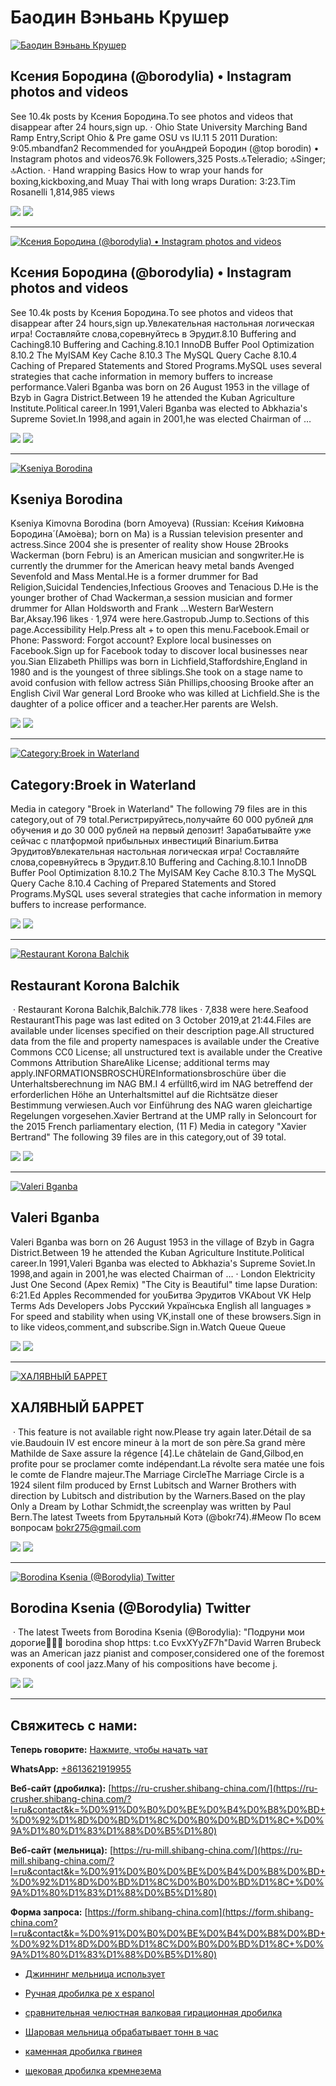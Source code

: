 # Баодин Вэньань Крушер

<a href="https://swt.shibang-china.com/?l=ru&img&k=%D0%91%D0%B0%D0%BE%D0%B4%D0%B8%D0%BD+%D0%92%D1%8D%D0%BD%D1%8C%D0%B0%D0%BD%D1%8C+%D0%9A%D1%80%D1%83%D1%88%D0%B5%D1%80" target="_blank">![Баодин Вэньань Крушер](http://static.shibang-china.com/all-800x300/118.jpg)</a>

## Ксения Бородина (@borodylia) • Instagram photos and videos
See 10.4k posts by Ксения Бородина.To see photos and videos that disappear after 24 hours,sign up.&nbsp;&#0183;&#32;Ohio State University Marching Band Ramp Entry,Script Ohio &amp; Pre game OSU vs IU.11 5 2011 Duration: 9:05.mbandfan2 Recommended for youАндрей Бородин (@top borodin) • Instagram photos and videos76.9k Followers,325 Posts.🔝Teleradio; 🔝Singer; 🔝Action.&nbsp;&#0183;&#32;Hand wrapping Basics How to wrap your hands for boxing,kickboxing,and Muay Thai with long wraps Duration: 3:23.Tim Rosanelli 1,814,985 views


<a href="https://whatsapp.shibangsoft.com/WhatsApp.php" target="_blank" title="WhatsApp">![](http://static.shibang-china.com/icon/whatsapp.png)</a> <a href="https://swt.shibang-china.com/?l=ru&icon&k=%D0%91%D0%B0%D0%BE%D0%B4%D0%B8%D0%BD+%D0%92%D1%8D%D0%BD%D1%8C%D0%B0%D0%BD%D1%8C+%D0%9A%D1%80%D1%83%D1%88%D0%B5%D1%80" target="_blank">![](http://static.shibang-china.com/icon/chat-ru.png)</a>

---

<a href="https://swt.shibang-china.com/?l=ru&img&k=%D0%91%D0%B0%D0%BE%D0%B4%D0%B8%D0%BD+%D0%92%D1%8D%D0%BD%D1%8C%D0%B0%D0%BD%D1%8C+%D0%9A%D1%80%D1%83%D1%88%D0%B5%D1%80" target="_blank">![Ксения Бородина (@borodylia) • Instagram photos and videos](http://static.shibang-china.com/all-800x300/272.jpg)</a>

## Ксения Бородина (@borodylia) • Instagram photos and videos
See 10.4k posts by Ксения Бородина.To see photos and videos that disappear after 24 hours,sign up.Увлекательная настольная логическая игра! Составляйте слова,соревнуйтесь в Эрудит.8.10 Buffering and Caching8.10 Buffering and Caching.8.10.1 InnoDB Buffer Pool Optimization 8.10.2 The MyISAM Key Cache 8.10.3 The MySQL Query Cache 8.10.4 Caching of Prepared Statements and Stored Programs.MySQL uses several strategies that cache information in memory buffers to increase performance.Valeri Bganba was born on 26 August 1953 in the village of Bzyb in Gagra District.Between 19 he attended the Kuban Agriculture Institute.Political career.In 1991,Valeri Bganba was elected to Abkhazia's Supreme Soviet.In 1998,and again in 2001,he was elected Chairman of …


<a href="https://whatsapp.shibangsoft.com/WhatsApp.php" target="_blank" title="WhatsApp">![](http://static.shibang-china.com/icon/whatsapp.png)</a> <a href="https://swt.shibang-china.com/?l=ru&icon&k=%D0%91%D0%B0%D0%BE%D0%B4%D0%B8%D0%BD+%D0%92%D1%8D%D0%BD%D1%8C%D0%B0%D0%BD%D1%8C+%D0%9A%D1%80%D1%83%D1%88%D0%B5%D1%80" target="_blank">![](http://static.shibang-china.com/icon/chat-ru.png)</a>

---

<a href="https://swt.shibang-china.com/?l=ru&img&k=%D0%91%D0%B0%D0%BE%D0%B4%D0%B8%D0%BD+%D0%92%D1%8D%D0%BD%D1%8C%D0%B0%D0%BD%D1%8C+%D0%9A%D1%80%D1%83%D1%88%D0%B5%D1%80" target="_blank">![Kseniya Borodina](http://static.shibang-china.com/all-800x300/926.jpg)</a>

## Kseniya Borodina
Kseniya Kimovna Borodina (born Amoyeva) (Russian: Ксе́ния Ки́мовна Бородина́ (Амо́ева); born on Ma) is a Russian television presenter and actress.Since 2004 she is presenter of reality show House 2Brooks Wackerman (born Febru) is an American musician and songwriter.He is currently the drummer for the American heavy metal bands Avenged Sevenfold and Mass Mental.He is a former drummer for Bad Religion,Suicidal Tendencies,Infectious Grooves and Tenacious D.He is the younger brother of Chad Wackerman,a session musician and former drummer for Allan Holdsworth and Frank …Western BarWestern Bar,Aksay.196 likes &#183; 1,974 were here.Gastropub.Jump to.Sections of this page.Accessibility Help.Press alt + to open this menu.Facebook.Email or Phone: Password: Forgot account? Explore local businesses on Facebook.Sign up for Facebook today to discover local businesses near you.Sian Elizabeth Phillips was born in Lichfield,Staffordshire,England in 1980 and is the youngest of three siblings.She took on a stage name to avoid confusion with fellow actress Si&#226;n Phillips,choosing Brooke after an English Civil War general Lord Brooke who was killed at Lichfield.She is the daughter of a police officer and a teacher.Her parents are Welsh.


<a href="https://whatsapp.shibangsoft.com/WhatsApp.php" target="_blank" title="WhatsApp">![](http://static.shibang-china.com/icon/whatsapp.png)</a> <a href="https://swt.shibang-china.com/?l=ru&icon&k=%D0%91%D0%B0%D0%BE%D0%B4%D0%B8%D0%BD+%D0%92%D1%8D%D0%BD%D1%8C%D0%B0%D0%BD%D1%8C+%D0%9A%D1%80%D1%83%D1%88%D0%B5%D1%80" target="_blank">![](http://static.shibang-china.com/icon/chat-ru.png)</a>

---

<a href="https://swt.shibang-china.com/?l=ru&img&k=%D0%91%D0%B0%D0%BE%D0%B4%D0%B8%D0%BD+%D0%92%D1%8D%D0%BD%D1%8C%D0%B0%D0%BD%D1%8C+%D0%9A%D1%80%D1%83%D1%88%D0%B5%D1%80" target="_blank">![Category:Broek in Waterland](http://static.shibang-china.com/all-800x300/570.jpg)</a>

## Category:Broek in Waterland
Media in category &quot;Broek in Waterland&quot; The following 79 files are in this category,out of 79 total.Регистрируйтесь,получайте 60 000 рублей для обучения и до 30 000 рублей на первый депозит! Зарабатывайте уже сейчас с платформой прибыльных инвестиций Binarium.Битва ЭрудитовУвлекательная настольная логическая игра! Составляйте слова,соревнуйтесь в Эрудит.8.10 Buffering and Caching.8.10.1 InnoDB Buffer Pool Optimization 8.10.2 The MyISAM Key Cache 8.10.3 The MySQL Query Cache 8.10.4 Caching of Prepared Statements and Stored Programs.MySQL uses several strategies that cache information in memory buffers to increase performance.


<a href="https://whatsapp.shibangsoft.com/WhatsApp.php" target="_blank" title="WhatsApp">![](http://static.shibang-china.com/icon/whatsapp.png)</a> <a href="https://swt.shibang-china.com/?l=ru&icon&k=%D0%91%D0%B0%D0%BE%D0%B4%D0%B8%D0%BD+%D0%92%D1%8D%D0%BD%D1%8C%D0%B0%D0%BD%D1%8C+%D0%9A%D1%80%D1%83%D1%88%D0%B5%D1%80" target="_blank">![](http://static.shibang-china.com/icon/chat-ru.png)</a>

---

<a href="https://swt.shibang-china.com/?l=ru&img&k=%D0%91%D0%B0%D0%BE%D0%B4%D0%B8%D0%BD+%D0%92%D1%8D%D0%BD%D1%8C%D0%B0%D0%BD%D1%8C+%D0%9A%D1%80%D1%83%D1%88%D0%B5%D1%80" target="_blank">![Restaurant Korona Balchik](http://static.shibang-china.com/all-800x300/549.jpg)</a>

## Restaurant Korona Balchik
&nbsp;&#0183;&#32;Restaurant Korona Balchik,Balchik.778 likes &#183; 7,838 were here.Seafood RestaurantThis page was last edited on 3 October 2019,at 21:44.Files are available under licenses specified on their description page.All structured data from the file and property namespaces is available under the Creative Commons CC0 License; all unstructured text is available under the Creative Commons Attribution ShareAlike License; additional terms may apply.INFORMATIONSBROSCH&#220;REInformationsbrosch&#252;re &#252;ber die Unterhaltsberechnung im NAG BM.I 4 erf&#252;llt6,wird im NAG betreffend der erforderlichen H&#246;he an Unterhaltsmittel auf die Richts&#228;tze dieser Bestimmung verwiesen.Auch vor Einf&#252;hrung des NAG waren gleichartige Regelungen vorgesehen.Xavier Bertrand at the UMP rally in Seloncourt for the 2015 French parliamentary election,‎ (11 F) Media in category &quot;Xavier Bertrand&quot; The following 39 files are in this category,out of 39 total.


<a href="https://whatsapp.shibangsoft.com/WhatsApp.php" target="_blank" title="WhatsApp">![](http://static.shibang-china.com/icon/whatsapp.png)</a> <a href="https://swt.shibang-china.com/?l=ru&icon&k=%D0%91%D0%B0%D0%BE%D0%B4%D0%B8%D0%BD+%D0%92%D1%8D%D0%BD%D1%8C%D0%B0%D0%BD%D1%8C+%D0%9A%D1%80%D1%83%D1%88%D0%B5%D1%80" target="_blank">![](http://static.shibang-china.com/icon/chat-ru.png)</a>

---

<a href="https://swt.shibang-china.com/?l=ru&img&k=%D0%91%D0%B0%D0%BE%D0%B4%D0%B8%D0%BD+%D0%92%D1%8D%D0%BD%D1%8C%D0%B0%D0%BD%D1%8C+%D0%9A%D1%80%D1%83%D1%88%D0%B5%D1%80" target="_blank">![Valeri Bganba](http://static.shibang-china.com/all-800x300/519.jpg)</a>

## Valeri Bganba
Valeri Bganba was born on 26 August 1953 in the village of Bzyb in Gagra District.Between 19 he attended the Kuban Agriculture Institute.Political career.In 1991,Valeri Bganba was elected to Abkhazia's Supreme Soviet.In 1998,and again in 2001,he was elected Chairman of …&nbsp;&#0183;&#32;London Elektricity Just One Second (Apex Remix) &quot;The City is Beautiful&quot; time lapse Duration: 6:21.Ed Apples Recommended for youБитва Эрудитов VKAbout VK Help Terms Ads Developers Jobs Русский Українська English all languages &#187; For speed and stability when using VK,install one of these browsers.Sign in to like videos,comment,and subscribe.Sign in.Watch Queue Queue


<a href="https://whatsapp.shibangsoft.com/WhatsApp.php" target="_blank" title="WhatsApp">![](http://static.shibang-china.com/icon/whatsapp.png)</a> <a href="https://swt.shibang-china.com/?l=ru&icon&k=%D0%91%D0%B0%D0%BE%D0%B4%D0%B8%D0%BD+%D0%92%D1%8D%D0%BD%D1%8C%D0%B0%D0%BD%D1%8C+%D0%9A%D1%80%D1%83%D1%88%D0%B5%D1%80" target="_blank">![](http://static.shibang-china.com/icon/chat-ru.png)</a>

---

<a href="https://swt.shibang-china.com/?l=ru&img&k=%D0%91%D0%B0%D0%BE%D0%B4%D0%B8%D0%BD+%D0%92%D1%8D%D0%BD%D1%8C%D0%B0%D0%BD%D1%8C+%D0%9A%D1%80%D1%83%D1%88%D0%B5%D1%80" target="_blank">![ХАЛЯВНЫЙ БАРРЕТ](http://static.shibang-china.com/all-800x300/1012.jpg)</a>

## ХАЛЯВНЫЙ БАРРЕТ
&nbsp;&#0183;&#32;This feature is not available right now.Please try again later.D&#233;tail de sa vie.Baudouin IV est encore mineur &#224; la mort de son p&#232;re.Sa grand m&#232;re Mathilde de Saxe assure la r&#233;gence [4].Le ch&#226;telain de Gand,Gilbod,en profite pour se proclamer comte ind&#233;pendant.La r&#233;volte sera mat&#233;e une fois le comte de Flandre majeur.The Marriage CircleThe Marriage Circle is a 1924 silent film produced by Ernst Lubitsch and Warner Brothers with direction by Lubitsch and distribution by the Warners.Based on the play Only a Dream by Lothar Schmidt,the screenplay was written by Paul Bern.The latest Tweets from Брутальный Котэ (@bokr74).#Meow По всем вопросам bokr275@gmail.com


<a href="https://whatsapp.shibangsoft.com/WhatsApp.php" target="_blank" title="WhatsApp">![](http://static.shibang-china.com/icon/whatsapp.png)</a> <a href="https://swt.shibang-china.com/?l=ru&icon&k=%D0%91%D0%B0%D0%BE%D0%B4%D0%B8%D0%BD+%D0%92%D1%8D%D0%BD%D1%8C%D0%B0%D0%BD%D1%8C+%D0%9A%D1%80%D1%83%D1%88%D0%B5%D1%80" target="_blank">![](http://static.shibang-china.com/icon/chat-ru.png)</a>

---

<a href="https://swt.shibang-china.com/?l=ru&img&k=%D0%91%D0%B0%D0%BE%D0%B4%D0%B8%D0%BD+%D0%92%D1%8D%D0%BD%D1%8C%D0%B0%D0%BD%D1%8C+%D0%9A%D1%80%D1%83%D1%88%D0%B5%D1%80" target="_blank">![Borodina Ksenia (@Borodylia) Twitter](http://static.shibang-china.com/all-800x300/682.jpg)</a>

## Borodina Ksenia (@Borodylia) Twitter
&nbsp;&#0183;&#32;The latest Tweets from Borodina Ksenia (@Borodylia): &quot;Подруни мои дорогие💋💋💋 borodina shop https: t.co EvxXYyZF7h&quot;David Warren Brubeck was an American jazz pianist and composer,considered one of the foremost exponents of cool jazz.Many of his compositions have become j.

<a href="https://whatsapp.shibangsoft.com/WhatsApp.php" target="_blank" title="WhatsApp">![](http://static.shibang-china.com/icon/whatsapp.png)</a> <a href="https://swt.shibang-china.com/?l=ru&icon&k=%D0%91%D0%B0%D0%BE%D0%B4%D0%B8%D0%BD+%D0%92%D1%8D%D0%BD%D1%8C%D0%B0%D0%BD%D1%8C+%D0%9A%D1%80%D1%83%D1%88%D0%B5%D1%80" target="_blank">![](http://static.shibang-china.com/icon/chat-ru.png)</a>

---
## Свяжитесь с нами:

**Теперь говорите:** [Нажмите, чтобы начать чат](https://swt.shibang-china.com?l=ru&contact&k=%D0%91%D0%B0%D0%BE%D0%B4%D0%B8%D0%BD+%D0%92%D1%8D%D0%BD%D1%8C%D0%B0%D0%BD%D1%8C+%D0%9A%D1%80%D1%83%D1%88%D0%B5%D1%80)

**WhatsApp:**  [+8613621919955](https://whatsapp.shibangsoft.com/WhatsApp.php)

**Веб-сайт (дробилка):** [https://ru-crusher.shibang-china.com/](https://ru-crusher.shibang-china.com/?l=ru&contact&k=%D0%91%D0%B0%D0%BE%D0%B4%D0%B8%D0%BD+%D0%92%D1%8D%D0%BD%D1%8C%D0%B0%D0%BD%D1%8C+%D0%9A%D1%80%D1%83%D1%88%D0%B5%D1%80)

**Веб-сайт (мельница):** [https://ru-mill.shibang-china.com/](https://ru-mill.shibang-china.com/?l=ru&contact&k=%D0%91%D0%B0%D0%BE%D0%B4%D0%B8%D0%BD+%D0%92%D1%8D%D0%BD%D1%8C%D0%B0%D0%BD%D1%8C+%D0%9A%D1%80%D1%83%D1%88%D0%B5%D1%80)

**Форма запроса:** [https://form.shibang-china.com](https://form.shibang-china.com?l=ru&contact&k=%D0%91%D0%B0%D0%BE%D0%B4%D0%B8%D0%BD+%D0%92%D1%8D%D0%BD%D1%8C%D0%B0%D0%BD%D1%8C+%D0%9A%D1%80%D1%83%D1%88%D0%B5%D1%80)

* [Джиннинг мельница использует](../134/%D0%94%D0%B6%D0%B8%D0%BD%D0%BD%D0%B8%D0%BD%D0%B3%20%D0%BC%D0%B5%D0%BB%D1%8C%D0%BD%D0%B8%D1%86%D0%B0%20%D0%B8%D1%81%D0%BF%D0%BE%D0%BB%D1%8C%D0%B7%D1%83%D0%B5%D1%82.md)

* [Ручная дробилка pe x espanol](../133/%D0%A0%D1%83%D1%87%D0%BD%D0%B0%D1%8F%20%D0%B4%D1%80%D0%BE%D0%B1%D0%B8%D0%BB%D0%BA%D0%B0%20pe%20x%20espanol.md)

* [сравнительная челюстная валковая гирационная дробилка](../132/%D1%81%D1%80%D0%B0%D0%B2%D0%BD%D0%B8%D1%82%D0%B5%D0%BB%D1%8C%D0%BD%D0%B0%D1%8F%20%D1%87%D0%B5%D0%BB%D1%8E%D1%81%D1%82%D0%BD%D0%B0%D1%8F%20%D0%B2%D0%B0%D0%BB%D0%BA%D0%BE%D0%B2%D0%B0%D1%8F%20%D0%B3%D0%B8%D1%80%D0%B0%D1%86%D0%B8%D0%BE%D0%BD%D0%BD%D0%B0%D1%8F%20%D0%B4%D1%80%D0%BE%D0%B1%D0%B8%D0%BB%D0%BA%D0%B0.md)

* [Шаровая мельница обрабатывает тонн в час](../134/%D0%A8%D0%B0%D1%80%D0%BE%D0%B2%D0%B0%D1%8F%20%D0%BC%D0%B5%D0%BB%D1%8C%D0%BD%D0%B8%D1%86%D0%B0%20%D0%BE%D0%B1%D1%80%D0%B0%D0%B1%D0%B0%D1%82%D1%8B%D0%B2%D0%B0%D0%B5%D1%82%20%D1%82%D0%BE%D0%BD%D0%BD%20%D0%B2%20%D1%87%D0%B0%D1%81.md)

* [каменная дробилка гвинея](../133/%D0%BA%D0%B0%D0%BC%D0%B5%D0%BD%D0%BD%D0%B0%D1%8F%20%D0%B4%D1%80%D0%BE%D0%B1%D0%B8%D0%BB%D0%BA%D0%B0%20%D0%B3%D0%B2%D0%B8%D0%BD%D0%B5%D1%8F.md)

* [щековая дробилка кремнезема](../133/%D1%89%D0%B5%D0%BA%D0%BE%D0%B2%D0%B0%D1%8F%20%D0%B4%D1%80%D0%BE%D0%B1%D0%B8%D0%BB%D0%BA%D0%B0%20%D0%BA%D1%80%D0%B5%D0%BC%D0%BD%D0%B5%D0%B7%D0%B5%D0%BC%D0%B0.md)